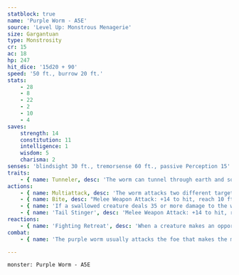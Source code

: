 ```yaml
---
statblock: true
name: 'Purple Worm - A5E'
source: 'Level Up: Monstrous Menagerie'
size: Gargantuan
type: Monstrosity
cr: 15
ac: 18
hp: 247
hit_dice: '15d20 + 90'
speed: '50 ft., burrow 20 ft.'
stats:
    - 28
    - 8
    - 22
    - 2
    - 10
    - 4
saves:
    strength: 14
    constitution: 11
    intelligence: 1
    wisdom: 5
    charisma: 2
senses: 'blindsight 30 ft., tremorsense 60 ft., passive Perception 15'
traits:
    - { name: Tunneler, desc: 'The worm can tunnel through earth and solid rock, leaving behind a 10-foot-diameter tunnel.' }
actions:
    - { name: Multiattack, desc: 'The worm attacks two different targets with its bite and its tail stinger.' }
    - { name: Bite, desc: "Melee Weapon Attack: +14 to hit, reach 10 ft., one target. Hit: 25 (3d10 + 9) piercing damage. If the target is a Large or smaller creature, it makes a DC 19 Dexterity saving throw. On a failure, the target is swallowed. A swallowed creature is blinded and restrained, it has total cover from attacks from outside the worm, and it takes 24 (7d6) acid damage at the start of each of the worm's turns." }
    - { name: 'If a swallowed creature deals 35 or more damage to the worm in a single turn, or if the worm dies, the worm vomits up all swallowed creatures', desc: '' }
    - { name: 'Tail Stinger', desc: 'Melee Weapon Attack: +14 to hit, reach 10 ft., one creature. Hit: 19 (3d6 + 9) piercing damage, and the target makes a DC 19 Constitution saving throw, taking 42 (12d6) poison damage on a failed save or half damage on a success.' }
reactions:
    - { name: 'Fighting Retreat', desc: 'When a creature makes an opportunity attack on the worm, the worm attacks with either its bite or its tail stinger.' }
combat:
    - { name: 'The purple worm usually attacks the foe that makes the most noise, though it may also try to swallow a creature that badly injures it', desc: 'If attacked from one end while in one of its narrow tunnels, it burrows in a tight circle so it can attack with both its bite and stinger. In melee, it retreats and advances in order to get both its attacks in play and to make use of its Fighting Retreat reaction.' }

---
```

```statblock
monster: Purple Worm - A5E
```

